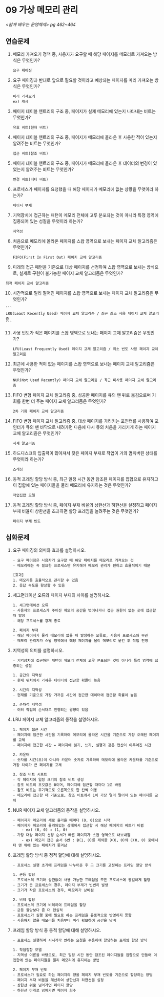 # 09 가상 메모리 관리

*<쉽게 배우는 운영체제> pg 462~464*



## 연습문제

1. 메모리 가져오기 정책 중, 사용자가 요구할 때 해당 페이지를 메모리로 가져오는 방식은 무엇인가?

   ```
   요구 페이징
   ```

2. 요구 페이징과 반대로 앞으로 필요할 것이라고 예상되는 페이지를 미리 가져오는 방식은 무엇인가?

   ```
   미리 가져오기
   ex) 캐시
   ```

3. 페이지 테이블 엔트리의 구조 중, 페이지가 실제 메모리에 있는지 나타내는 비트는 무엇인가?

   ```
   유효 비트(현재 비트)
   ```

4. 페이지 테이블 엔트리의 구조 중, 페이지가 메모리에 올라온 후 사용한 적이 있는지 알려주는 비트는 무엇인가?

   ```
   접근 비트(참조 비트)
   ```

5. 페이지 테이블 엔트리의 구조 중, 페이지가 메모리에 올라온 후 데이터의 변경이 있었는지 알려주는 비트는 무엇인가?

   ```
   변경 비트(더티 비트)
   ```

6. 프로세스가 페이지를 요청했을 때 해당 페이지가 메모리에 없는 상황을 무엇이라 하는가?

   ```
   페이지 부재
   ```

7. 기억장치에 접근하는 패턴이 메모리 전체에 고루 분포되는 것이 아니라 특정 영역에 집중되어 있는 성질을 무엇이라 하는가?

   ```
   지역성
   ```

8. 처음으로 메모리에 올라온 페이지를 스왑 영역으로 보내는 페이지 교체 알고리즘은 무엇인가?

   ```
   FIFO(First In First Out) 페이지 교체 알고리즘
   ```

9.  미래의 접근 패턴을 기준으로 대상 페이지를 선정하여 스왑 영역으로 보내는 방식으로, 실제로 구현이 불가능한 페이지 교체 알고리즘은 무엇인가?

   ```
   최적 페이지 교체 알고리즘
   ```

10.  시간적으로 멀리 떨어진 페이지를 스왑 영역으로 보내는 페이지 교체 알고리즘은 무엇인가?

    ```
    LRU(Least Recently Used) 페이지 교체 알고리즘 / 최근 최소 사용 페이지 교체 알고리즘
    ```

11. 사용 빈도가 적은 페이지를 스왑 영역으로 보내는  페이지 교체 알고리즘은 무엇인가?

    ```
    LFU(Least Frequently Used) 페이지 교체 알고리즘 / 최소 빈도 사용 페이지 교체 알고리즘
    ```

12. 최근에 사용한 적이 없는 페이지를 스왑 영역으로 보내는 페이지 교체 알고리즘은 무엇인가?

    ```
    NUR(Not Used Recently) 페이지 교체 알고리즘 / 최근 미사용 페이지 교체 알고리즘
    ```

13. FIFO 변형 페이지 교체 알고리즘 중, 성공한 페이지를 큐의 맨 뒤로 옮김으로써 기회를 한번 더 주는 페이지 교체 알고리즘은 무엇인가?

    ```
    2차 기회 페이지 교체 알고리즘
    ```

14. FIFO 변형 페이지 교체 알고리즘 중, 대상 페이지를 가리키는 포인터를 사용하여 포인터가 큐의 맨 바닥으로 내려가면 다음에 다시 큐의 처음을 가리키게 하는 페이지 교체 알고리즘은 무엇인가?

    ```
    시계 알고리즘
    ```

15. 하드디스크의 입출력이 많아져서 잦은 페이지 부재로 작업이 거의 멈춰버린 상태를 무엇이라 하는가?

    ```
    스레싱
    ```

16. 동적 프레임 할당 방식 중, 최근 일정 시간 동안 참조된 페이지를 집합으로 유지하고 이 집합에 있는 페이지들을 물리 메모리에 유지하는 것은 무엇인가?

    ```
    작업집합 모델
    ```

17. 동적 프레임 할당 방식 중, 페이지 부재 비율의 상한선과 하한선을 설정하고 페이지 부재 비율이 상한선을 초과하면 할당 프레임을 늘려주는 것은 무엇인가?

    ```
    페이지 부재 빈도
    ```




## 심화문제

1. 요구 페이징의 의미와 효과를 설명하시오.

   ```
   - 요구 페이징은 사용자가 요구할 때 해당 페이지를 메모리로 가져오는 것
   - 메모리에는 꼭 필요한 프로세스만 유지해야 메모리 관리가 편하고 효율적이기 때문
   
   [효과]
   1. 메모리를 효율적으로 관리할 수 있음
   2. 응답 속도를 향상할 수 있음
   ```

2. 세그먼테이션 오류와 페이지 부재의 차이를 설명하시오.

   ```
   1. 세그먼테이션 오류
   - 사용자의 프로세스가 주어진 메모리 공간을 벗어나거나 접근 권한이 없는 곳에 접근할 때 발생
   - 해당 프로세스를 강제 종료
   
   2. 페이지 부재
   - 해당 페이지가 물리 메모리에 없을 때 발생하는 오류로, 사용자 프로세스와 무관
   - 메모리 관리자가 스왑 영역에서 해당 페이지를 물리 메모리로 옮긴 후 작업 진행
   ```
   
3. 지역성의 의미를 설명하시오.

   ```
   - 기억장치에 접근하는 패턴이 메모리 전체에 고루 분포되는 것이 아니라 특정 영역에 집중되는 성질
   
   1. 공간의 지역성
   - 현재 위치에서 가까운 데이터에 접근할 확률이 높음
   
   2. 시간의 지역성
   - 현재를 기준으로 가장 가까운 시간에 접근한 데이터에 접근할 확률이 높음
   
   3. 순차적 지역성
   - 여러 작업이 순서대로 진행되는 경향이 있음
   ```
   
4. LRU 페이지 교체 알고리즘의 동작을 설명하시오.

   ```
   1. 페이지 접근 시간
   - 페이지에 접근한 시간을 기록하여 메모리에 올라온 시간을 기준으로 가장 오래된 페이지를 교체
   - 페이지에 접근한 시간 = 페이지에 읽기, 쓰기, 실행과 같은 연산이 이루어진 시간
   
   2. 카운터
   - 숫자를 시간(초)이 아니라 카운터 숫자로 기록하여 메모리에 올라온 카운터를 기준으로 가장 차이가 큰 페이지를 교체
   
   3. 참조 비트 시프트
   - 각 페이지에 일정 크기의 참조 비트 생성
   - 참조 비트의 초깃값은 0이며, 페이지에 접근할 때마다 1로 바뀜
   - 참조 비트는 주기적으로 오른쪽으로 한 칸씩 이동
   - 메모리에 접근할 때 기준으로, 참조 비트에서 1이 가장 멀리 떨어져 있는 페이지를 교체
   ```
   
5. NUR 페이지 교체 알고리즘의 동작을 설명하시오.

   ```
   - 페이지가 메모리에 새로 올라올 때마다 (0, 0)으로 시작
   - 페이지가 메모리에 올라와있는 상태에서 접근할 시 해당 페이지의 비트가 바뀜
       - ex) (0, 0) ⇒ (1, 0)
   - 가장 대상 페이지 선정 순서가 빠른 페이지가 스왑 영역으로 내보내짐
       - ex) 메모리 접근 순서 6번 : B(1, 0)를 제외한 D(0, 0)와 C(0, 0) 중에서 더 맨 위에 있는 페이지가 쫓겨남
   ```
   
6. 프레임 할당 방식 중 정적 할당에 대해 설명하시오.

   ```
   - 프로세스 실행 초기에 프레임을 나누어준 후 그 크기를 고정하는 프레임 할당 방식
   
   1. 균등 할당
   - 프로세스의 크기와 상관없이 사용 가능한 프레임을 모든 프로세스에 동일하게 할당
   - 크기가 큰 프로세스의 경우, 페이지 부재가 빈번히 발생
   - 크기가 작은 프로세스의 경우, 메모리가 낭비됨
   
   2. 비례 할당
   - 프로세스의 크기에 비례하여 프레임을 할당
   - 균등 할당보다 좀 더 현실적
   - 프로세스가 실행 중에 필요로 하는 프레임을 유동적으로 반영하지 못함
   - 사용하지 않을 메모리를 처음부터 미리 확보하여 공간을 낭비
   ```

7. 프레임 할당 방식 중 동적 할당에 대해 설명하시오.

   ```
   - 프로세스 실행하며 시시각각 변하는 요청을 수용하여 할당하는 프레임 할당 방식
   
   1. 작업집합 모델
   - 지역성 이론을 바탕으로, 최근 일정 시간 동안 참조된 페이지들을 집합으로 만들어 이 집합에 있는 페이지들을 물리 메모리에 유지하는 방법
   
   2. 페이지 부재 빈도
   - 프로세스가 필요로 하는 페이지의 양을 페이지 부재 빈도를 기준으로 할당하는 방법
   - 페이지 부재 비율을 계산하여 상한선과 하한선을 설정
   - 상한선 위로 넘어가면 페이지 할당
   - 하한선 아래로 넘어가면 페이지 회수
